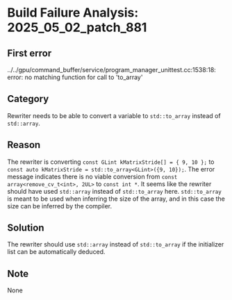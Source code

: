 # Build Failure Analysis: 2025_05_02_patch_881

## First error

../../gpu/command_buffer/service/program_manager_unittest.cc:1538:18: error: no matching function for call to 'to_array'

## Category
Rewriter needs to be able to convert a variable to `std::to_array` instead of `std::array`.

## Reason
The rewriter is converting `const GLint kMatrixStride[] = { 9, 10 };` to `const auto kMatrixStride = std::to_array<GLint>({9, 10});`. The error message indicates there is no viable conversion from `const array<remove_cv_t<int>, 2UL>` to `const int *`. It seems like the rewriter should have used `std::array` instead of `std::to_array` here. `std::to_array` is meant to be used when inferring the size of the array, and in this case the size can be inferred by the compiler.

## Solution
The rewriter should use `std::array` instead of `std::to_array` if the initializer list can be automatically deduced.

## Note
None